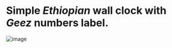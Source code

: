 # Simple _**Ethiopian**_ wall clock with **_Geez_** numbers label.

![image](https://github.com/Bekione/Geez-Clock/assets/112067722/aba67d9c-58fd-4d3e-994e-f95b15ea9a0e)
